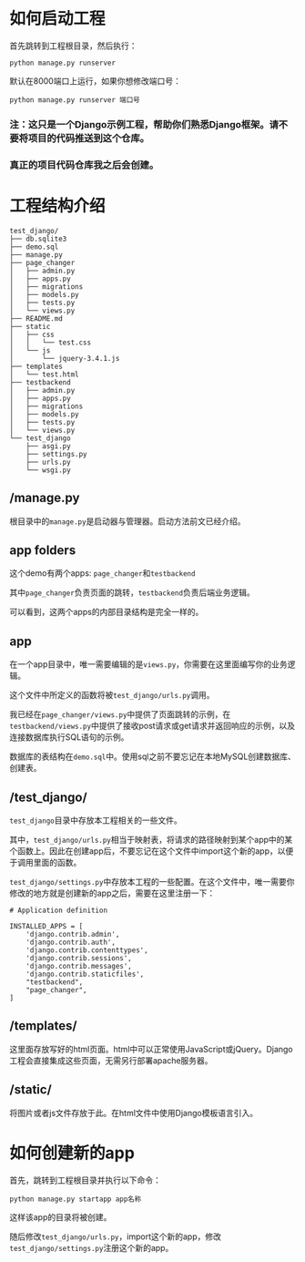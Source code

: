 # 如何启动工程

首先跳转到工程根目录，然后执行：

```
python manage.py runserver
```

默认在8000端口上运行，如果你想修改端口号：

```
python manage.py runserver 端口号
```

### 注：这只是一个Django示例工程，帮助你们熟悉Django框架。请不要将项目的代码推送到这个仓库。

### 真正的项目代码仓库我之后会创建。

# 工程结构介绍

```
test_django/
├── db.sqlite3
├── demo.sql
├── manage.py
├── page_changer
│   ├── admin.py
│   ├── apps.py
│   ├── migrations
│   ├── models.py
│   ├── tests.py
│   └── views.py
├── README.md
├── static
│   ├── css
│   │   └── test.css
│   └── js
│       └── jquery-3.4.1.js
├── templates
│   └── test.html
├── testbackend
│   ├── admin.py
│   ├── apps.py
│   ├── migrations
│   ├── models.py
│   ├── tests.py
│   └── views.py
└── test_django
    ├── asgi.py
    ├── settings.py
    ├── urls.py
    └── wsgi.py
```

## /manage.py

根目录中的`manage.py`是启动器与管理器。启动方法前文已经介绍。

## app folders

这个demo有两个apps: ```page_changer```和```testbackend```

其中```page_changer```负责页面的跳转，```testbackend```负责后端业务逻辑。

可以看到，这两个apps的内部目录结构是完全一样的。

## app

在一个app目录中，唯一需要编辑的是```views.py```，你需要在这里面编写你的业务逻辑。

这个文件中所定义的函数将被```test_django/urls.py```调用。

我已经在```page_changer/views.py```中提供了页面跳转的示例，在```testbackend/views.py```中提供了接收post请求或get请求并返回响应的示例，以及连接数据库执行SQL语句的示例。

数据库的表结构在```demo.sql```中。使用sql之前不要忘记在本地MySQL创建数据库、创建表。

## /test_django/

``test_django``目录中存放本工程相关的一些文件。

其中，```test_django/urls.py```相当于映射表，将请求的路径映射到某个app中的某个函数上。因此在创建app后，不要忘记在这个文件中import这个新的app，以便于调用里面的函数。

```test_django/settings.py```中存放本工程的一些配置。在这个文件中，唯一需要你修改的地方就是创建新的app之后，需要在这里注册一下：

```
# Application definition

INSTALLED_APPS = [
    'django.contrib.admin',
    'django.contrib.auth',
    'django.contrib.contenttypes',
    'django.contrib.sessions',
    'django.contrib.messages',
    'django.contrib.staticfiles',
    "testbackend",
    "page_changer",
]
```

## /templates/

这里面存放写好的html页面。html中可以正常使用JavaScript或jQuery。Django工程会直接集成这些页面，无需另行部署apache服务器。

## /static/

将图片或者js文件存放于此。在html文件中使用Django模板语言引入。

# 如何创建新的app

首先，跳转到工程根目录并执行以下命令：

```
python manage.py startapp app名称
```

这样该app的目录将被创建。

随后修改```test_django/urls.py```，import这个新的app，修改```test_django/settings.py```注册这个新的app。
